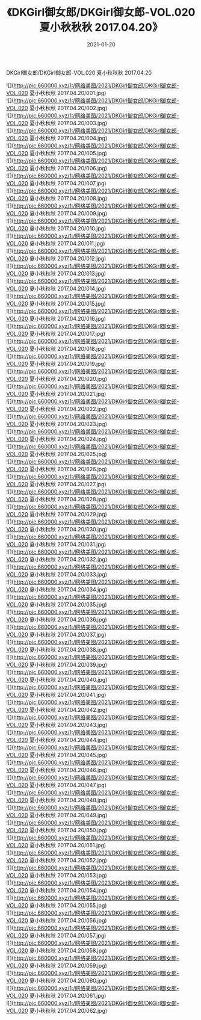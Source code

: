 ﻿---
layout: post
title:  《DKGirl御女郎/DKGirl御女郎-VOL.020 夏小秋秋秋 2017.04.20》
date:   2021-01-20
img: http://pic.660000.xyz/1:/网络美图/2021/DKGirl御女郎/DKGirl御女郎-VOL.020 夏小秋秋秋 2017.04.20/000.jpg
categories: [美女, 清纯, 唯美]
---

DKGirl御女郎/DKGirl御女郎-VOL.020 夏小秋秋秋 2017.04.20

 ![](http://pic.660000.xyz/1:/网络美图/2021/DKGirl御女郎/DKGirl御女郎-VOL.020 夏小秋秋秋 2017.04.20/001.jpg) <br>![](http://pic.660000.xyz/1:/网络美图/2021/DKGirl御女郎/DKGirl御女郎-VOL.020 夏小秋秋秋 2017.04.20/002.jpg) <br>![](http://pic.660000.xyz/1:/网络美图/2021/DKGirl御女郎/DKGirl御女郎-VOL.020 夏小秋秋秋 2017.04.20/003.jpg) <br>![](http://pic.660000.xyz/1:/网络美图/2021/DKGirl御女郎/DKGirl御女郎-VOL.020 夏小秋秋秋 2017.04.20/004.jpg) <br>![](http://pic.660000.xyz/1:/网络美图/2021/DKGirl御女郎/DKGirl御女郎-VOL.020 夏小秋秋秋 2017.04.20/005.jpg) <br>![](http://pic.660000.xyz/1:/网络美图/2021/DKGirl御女郎/DKGirl御女郎-VOL.020 夏小秋秋秋 2017.04.20/006.jpg) <br>![](http://pic.660000.xyz/1:/网络美图/2021/DKGirl御女郎/DKGirl御女郎-VOL.020 夏小秋秋秋 2017.04.20/007.jpg) <br>![](http://pic.660000.xyz/1:/网络美图/2021/DKGirl御女郎/DKGirl御女郎-VOL.020 夏小秋秋秋 2017.04.20/008.jpg) <br>![](http://pic.660000.xyz/1:/网络美图/2021/DKGirl御女郎/DKGirl御女郎-VOL.020 夏小秋秋秋 2017.04.20/009.jpg) <br>![](http://pic.660000.xyz/1:/网络美图/2021/DKGirl御女郎/DKGirl御女郎-VOL.020 夏小秋秋秋 2017.04.20/010.jpg) <br>![](http://pic.660000.xyz/1:/网络美图/2021/DKGirl御女郎/DKGirl御女郎-VOL.020 夏小秋秋秋 2017.04.20/011.jpg) <br>![](http://pic.660000.xyz/1:/网络美图/2021/DKGirl御女郎/DKGirl御女郎-VOL.020 夏小秋秋秋 2017.04.20/012.jpg) <br>![](http://pic.660000.xyz/1:/网络美图/2021/DKGirl御女郎/DKGirl御女郎-VOL.020 夏小秋秋秋 2017.04.20/013.jpg) <br>![](http://pic.660000.xyz/1:/网络美图/2021/DKGirl御女郎/DKGirl御女郎-VOL.020 夏小秋秋秋 2017.04.20/014.jpg) <br>![](http://pic.660000.xyz/1:/网络美图/2021/DKGirl御女郎/DKGirl御女郎-VOL.020 夏小秋秋秋 2017.04.20/015.jpg) <br>![](http://pic.660000.xyz/1:/网络美图/2021/DKGirl御女郎/DKGirl御女郎-VOL.020 夏小秋秋秋 2017.04.20/016.jpg) <br>![](http://pic.660000.xyz/1:/网络美图/2021/DKGirl御女郎/DKGirl御女郎-VOL.020 夏小秋秋秋 2017.04.20/017.jpg) <br>![](http://pic.660000.xyz/1:/网络美图/2021/DKGirl御女郎/DKGirl御女郎-VOL.020 夏小秋秋秋 2017.04.20/018.jpg) <br>![](http://pic.660000.xyz/1:/网络美图/2021/DKGirl御女郎/DKGirl御女郎-VOL.020 夏小秋秋秋 2017.04.20/019.jpg) <br>![](http://pic.660000.xyz/1:/网络美图/2021/DKGirl御女郎/DKGirl御女郎-VOL.020 夏小秋秋秋 2017.04.20/020.jpg) <br>![](http://pic.660000.xyz/1:/网络美图/2021/DKGirl御女郎/DKGirl御女郎-VOL.020 夏小秋秋秋 2017.04.20/021.jpg) <br>![](http://pic.660000.xyz/1:/网络美图/2021/DKGirl御女郎/DKGirl御女郎-VOL.020 夏小秋秋秋 2017.04.20/022.jpg) <br>![](http://pic.660000.xyz/1:/网络美图/2021/DKGirl御女郎/DKGirl御女郎-VOL.020 夏小秋秋秋 2017.04.20/023.jpg) <br>![](http://pic.660000.xyz/1:/网络美图/2021/DKGirl御女郎/DKGirl御女郎-VOL.020 夏小秋秋秋 2017.04.20/024.jpg) <br>![](http://pic.660000.xyz/1:/网络美图/2021/DKGirl御女郎/DKGirl御女郎-VOL.020 夏小秋秋秋 2017.04.20/025.jpg) <br>![](http://pic.660000.xyz/1:/网络美图/2021/DKGirl御女郎/DKGirl御女郎-VOL.020 夏小秋秋秋 2017.04.20/026.jpg) <br>![](http://pic.660000.xyz/1:/网络美图/2021/DKGirl御女郎/DKGirl御女郎-VOL.020 夏小秋秋秋 2017.04.20/027.jpg) <br>![](http://pic.660000.xyz/1:/网络美图/2021/DKGirl御女郎/DKGirl御女郎-VOL.020 夏小秋秋秋 2017.04.20/028.jpg) <br>![](http://pic.660000.xyz/1:/网络美图/2021/DKGirl御女郎/DKGirl御女郎-VOL.020 夏小秋秋秋 2017.04.20/029.jpg) <br>![](http://pic.660000.xyz/1:/网络美图/2021/DKGirl御女郎/DKGirl御女郎-VOL.020 夏小秋秋秋 2017.04.20/030.jpg) <br>![](http://pic.660000.xyz/1:/网络美图/2021/DKGirl御女郎/DKGirl御女郎-VOL.020 夏小秋秋秋 2017.04.20/031.jpg) <br>![](http://pic.660000.xyz/1:/网络美图/2021/DKGirl御女郎/DKGirl御女郎-VOL.020 夏小秋秋秋 2017.04.20/032.jpg) <br>![](http://pic.660000.xyz/1:/网络美图/2021/DKGirl御女郎/DKGirl御女郎-VOL.020 夏小秋秋秋 2017.04.20/033.jpg) <br>![](http://pic.660000.xyz/1:/网络美图/2021/DKGirl御女郎/DKGirl御女郎-VOL.020 夏小秋秋秋 2017.04.20/034.jpg) <br>![](http://pic.660000.xyz/1:/网络美图/2021/DKGirl御女郎/DKGirl御女郎-VOL.020 夏小秋秋秋 2017.04.20/035.jpg) <br>![](http://pic.660000.xyz/1:/网络美图/2021/DKGirl御女郎/DKGirl御女郎-VOL.020 夏小秋秋秋 2017.04.20/036.jpg) <br>![](http://pic.660000.xyz/1:/网络美图/2021/DKGirl御女郎/DKGirl御女郎-VOL.020 夏小秋秋秋 2017.04.20/037.jpg) <br>![](http://pic.660000.xyz/1:/网络美图/2021/DKGirl御女郎/DKGirl御女郎-VOL.020 夏小秋秋秋 2017.04.20/038.jpg) <br>![](http://pic.660000.xyz/1:/网络美图/2021/DKGirl御女郎/DKGirl御女郎-VOL.020 夏小秋秋秋 2017.04.20/039.jpg) <br>![](http://pic.660000.xyz/1:/网络美图/2021/DKGirl御女郎/DKGirl御女郎-VOL.020 夏小秋秋秋 2017.04.20/040.jpg) <br>![](http://pic.660000.xyz/1:/网络美图/2021/DKGirl御女郎/DKGirl御女郎-VOL.020 夏小秋秋秋 2017.04.20/041.jpg) <br>![](http://pic.660000.xyz/1:/网络美图/2021/DKGirl御女郎/DKGirl御女郎-VOL.020 夏小秋秋秋 2017.04.20/042.jpg) <br>![](http://pic.660000.xyz/1:/网络美图/2021/DKGirl御女郎/DKGirl御女郎-VOL.020 夏小秋秋秋 2017.04.20/043.jpg) <br>![](http://pic.660000.xyz/1:/网络美图/2021/DKGirl御女郎/DKGirl御女郎-VOL.020 夏小秋秋秋 2017.04.20/044.jpg) <br>![](http://pic.660000.xyz/1:/网络美图/2021/DKGirl御女郎/DKGirl御女郎-VOL.020 夏小秋秋秋 2017.04.20/045.jpg) <br>![](http://pic.660000.xyz/1:/网络美图/2021/DKGirl御女郎/DKGirl御女郎-VOL.020 夏小秋秋秋 2017.04.20/046.jpg) <br>![](http://pic.660000.xyz/1:/网络美图/2021/DKGirl御女郎/DKGirl御女郎-VOL.020 夏小秋秋秋 2017.04.20/047.jpg) <br>![](http://pic.660000.xyz/1:/网络美图/2021/DKGirl御女郎/DKGirl御女郎-VOL.020 夏小秋秋秋 2017.04.20/048.jpg) <br>![](http://pic.660000.xyz/1:/网络美图/2021/DKGirl御女郎/DKGirl御女郎-VOL.020 夏小秋秋秋 2017.04.20/049.jpg) <br>![](http://pic.660000.xyz/1:/网络美图/2021/DKGirl御女郎/DKGirl御女郎-VOL.020 夏小秋秋秋 2017.04.20/050.jpg) <br>![](http://pic.660000.xyz/1:/网络美图/2021/DKGirl御女郎/DKGirl御女郎-VOL.020 夏小秋秋秋 2017.04.20/051.jpg) <br>![](http://pic.660000.xyz/1:/网络美图/2021/DKGirl御女郎/DKGirl御女郎-VOL.020 夏小秋秋秋 2017.04.20/052.jpg) <br>![](http://pic.660000.xyz/1:/网络美图/2021/DKGirl御女郎/DKGirl御女郎-VOL.020 夏小秋秋秋 2017.04.20/053.jpg) <br>![](http://pic.660000.xyz/1:/网络美图/2021/DKGirl御女郎/DKGirl御女郎-VOL.020 夏小秋秋秋 2017.04.20/054.jpg) <br>![](http://pic.660000.xyz/1:/网络美图/2021/DKGirl御女郎/DKGirl御女郎-VOL.020 夏小秋秋秋 2017.04.20/055.jpg) <br>![](http://pic.660000.xyz/1:/网络美图/2021/DKGirl御女郎/DKGirl御女郎-VOL.020 夏小秋秋秋 2017.04.20/056.jpg) <br>![](http://pic.660000.xyz/1:/网络美图/2021/DKGirl御女郎/DKGirl御女郎-VOL.020 夏小秋秋秋 2017.04.20/057.jpg) <br>![](http://pic.660000.xyz/1:/网络美图/2021/DKGirl御女郎/DKGirl御女郎-VOL.020 夏小秋秋秋 2017.04.20/058.jpg) <br>![](http://pic.660000.xyz/1:/网络美图/2021/DKGirl御女郎/DKGirl御女郎-VOL.020 夏小秋秋秋 2017.04.20/059.jpg) <br>![](http://pic.660000.xyz/1:/网络美图/2021/DKGirl御女郎/DKGirl御女郎-VOL.020 夏小秋秋秋 2017.04.20/060.jpg) <br>![](http://pic.660000.xyz/1:/网络美图/2021/DKGirl御女郎/DKGirl御女郎-VOL.020 夏小秋秋秋 2017.04.20/061.jpg) <br>![](http://pic.660000.xyz/1:/网络美图/2021/DKGirl御女郎/DKGirl御女郎-VOL.020 夏小秋秋秋 2017.04.20/062.jpg) <br>